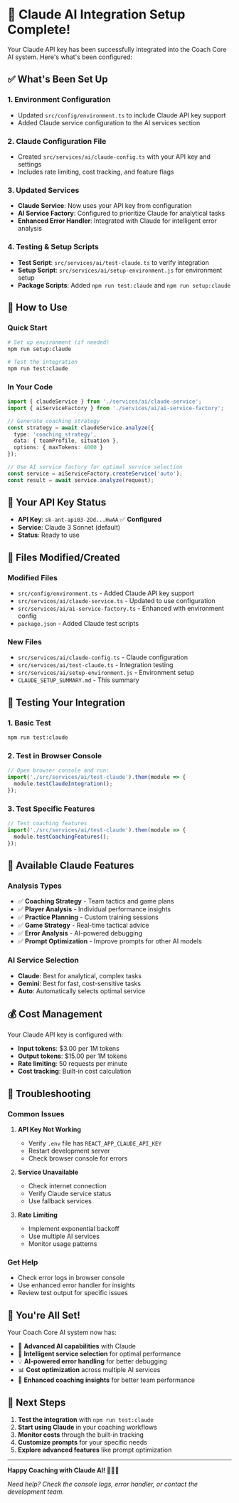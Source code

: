 # 🎯 Claude AI Integration Setup Complete!

Your Claude API key has been successfully integrated into the Coach Core AI system. Here's what's been configured:

## ✅ **What's Been Set Up**

### 1. **Environment Configuration**
- Updated `src/config/environment.ts` to include Claude API key support
- Added Claude service configuration to the AI services section

### 2. **Claude Configuration File**
- Created `src/services/ai/claude-config.ts` with your API key and settings
- Includes rate limiting, cost tracking, and feature flags

### 3. **Updated Services**
- **Claude Service**: Now uses your API key from configuration
- **AI Service Factory**: Configured to prioritize Claude for analytical tasks
- **Enhanced Error Handler**: Integrated with Claude for intelligent error analysis

### 4. **Testing & Setup Scripts**
- **Test Script**: `src/services/ai/test-claude.ts` to verify integration
- **Setup Script**: `src/services/ai/setup-environment.js` for environment setup
- **Package Scripts**: Added `npm run test:claude` and `npm run setup:claude`

## 🚀 **How to Use**

### **Quick Start**
```bash
# Set up environment (if needed)
npm run setup:claude

# Test the integration
npm run test:claude
```

### **In Your Code**
```typescript
import { claudeService } from './services/ai/claude-service';
import { aiServiceFactory } from './services/ai/ai-service-factory';

// Generate coaching strategy
const strategy = await claudeService.analyze({
  type: 'coaching_strategy',
  data: { teamProfile, situation },
  options: { maxTokens: 4000 }
});

// Use AI service factory for optimal service selection
const service = aiServiceFactory.createService('auto');
const result = await service.analyze(request);
```

## 🔑 **Your API Key Status**

- **API Key**: `sk-ant-api03-2Od...HwAA` ✅ **Configured**
- **Service**: Claude 3 Sonnet (default)
- **Status**: Ready to use

## 📁 **Files Modified/Created**

### **Modified Files**
- `src/config/environment.ts` - Added Claude API key support
- `src/services/ai/claude-service.ts` - Updated to use configuration
- `src/services/ai/ai-service-factory.ts` - Enhanced with environment config
- `package.json` - Added Claude test scripts

### **New Files**
- `src/services/ai/claude-config.ts` - Claude configuration
- `src/services/ai/test-claude.ts` - Integration testing
- `src/services/ai/setup-environment.js` - Environment setup
- `CLAUDE_SETUP_SUMMARY.md` - This summary

## 🧪 **Testing Your Integration**

### **1. Basic Test**
```bash
npm run test:claude
```

### **2. Test in Browser Console**
```javascript
// Open browser console and run:
import('./src/services/ai/test-claude').then(module => {
  module.testClaudeIntegration();
});
```

### **3. Test Specific Features**
```javascript
// Test coaching features
import('./src/services/ai/test-claude').then(module => {
  module.testCoachingFeatures();
});
```

## 🎯 **Available Claude Features**

### **Analysis Types**
- ✅ **Coaching Strategy** - Team tactics and game plans
- ✅ **Player Analysis** - Individual performance insights
- ✅ **Practice Planning** - Custom training sessions
- ✅ **Game Strategy** - Real-time tactical advice
- ✅ **Error Analysis** - AI-powered debugging
- ✅ **Prompt Optimization** - Improve prompts for other AI models

### **AI Service Selection**
- **Claude**: Best for analytical, complex tasks
- **Gemini**: Best for fast, cost-sensitive tasks
- **Auto**: Automatically selects optimal service

## 💰 **Cost Management**

Your Claude API key is configured with:
- **Input tokens**: $3.00 per 1M tokens
- **Output tokens**: $15.00 per 1M tokens
- **Rate limiting**: 50 requests per minute
- **Cost tracking**: Built-in cost calculation

## 🚨 **Troubleshooting**

### **Common Issues**

1. **API Key Not Working**
   - Verify `.env` file has `REACT_APP_CLAUDE_API_KEY`
   - Restart development server
   - Check browser console for errors

2. **Service Unavailable**
   - Check internet connection
   - Verify Claude service status
   - Use fallback services

3. **Rate Limiting**
   - Implement exponential backoff
   - Use multiple AI services
   - Monitor usage patterns

### **Get Help**
- Check error logs in browser console
- Use enhanced error handler for insights
- Review test output for specific issues

## 🎉 **You're All Set!**

Your Coach Core AI system now has:
- 🤖 **Advanced AI capabilities** with Claude
- 🧠 **Intelligent service selection** for optimal performance
- 💡 **AI-powered error handling** for better debugging
- 📊 **Cost optimization** across multiple AI services
- 🏈 **Enhanced coaching insights** for better team performance

## 🚀 **Next Steps**

1. **Test the integration** with `npm run test:claude`
2. **Start using Claude** in your coaching workflows
3. **Monitor costs** through the built-in tracking
4. **Customize prompts** for your specific needs
5. **Explore advanced features** like prompt optimization

---

**Happy Coaching with Claude AI! 🏈🤖✨**

*Need help? Check the console logs, error handler, or contact the development team.*

